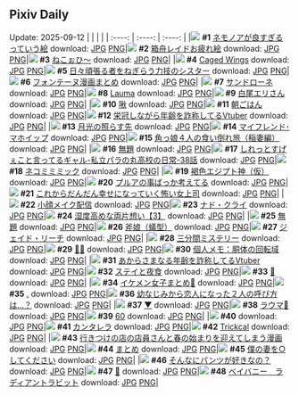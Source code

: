 ## Pixiv Daily
Update: 2025-09-12
|      |      |      |
| :----: | :----: | :----: |
|![](https://pixiv.microyu.workers.dev/c/240x480/img-master/img/2025/09/10/00/00/10/134913538_p0_master1200.jpg) **#1** [ネモノアが良すぎるっていう絵](https://www.pixiv.net/artworks/134913538) download: [JPG](https://pixiv.microyu.workers.dev/img-original/img/2025/09/10/00/00/10/134913538_p0.jpg) [PNG](https://pixiv.microyu.workers.dev/img-original/img/2025/09/10/00/00/10/134913538_p0.png)|![](https://pixiv.microyu.workers.dev/c/240x480/img-master/img/2025/09/10/01/05/25/134916597_p0_master1200.jpg) **#2** [箱舟レイドお疲れ絵](https://www.pixiv.net/artworks/134916597) download: [JPG](https://pixiv.microyu.workers.dev/img-original/img/2025/09/10/01/05/25/134916597_p0.jpg) [PNG](https://pixiv.microyu.workers.dev/img-original/img/2025/09/10/01/05/25/134916597_p0.png)|![](https://pixiv.microyu.workers.dev/c/240x480/img-master/img/2025/09/11/00/38/09/134951801_p0_master1200.jpg) **#3** [ねこぉひ～](https://www.pixiv.net/artworks/134951801) download: [JPG](https://pixiv.microyu.workers.dev/img-original/img/2025/09/11/00/38/09/134951801_p0.jpg) [PNG](https://pixiv.microyu.workers.dev/img-original/img/2025/09/11/00/38/09/134951801_p0.png)|
|![](https://pixiv.microyu.workers.dev/c/240x480/img-master/img/2025/09/10/02/35/46/134918854_p0_master1200.jpg) **#4** [Caged Wings](https://www.pixiv.net/artworks/134918854) download: [JPG](https://pixiv.microyu.workers.dev/img-original/img/2025/09/10/02/35/46/134918854_p0.jpg) [PNG](https://pixiv.microyu.workers.dev/img-original/img/2025/09/10/02/35/46/134918854_p0.png)|![](https://pixiv.microyu.workers.dev/c/240x480/img-master/img/2025/09/10/20/19/17/134940431_p0_master1200.jpg) **#5** [日々頑張る者をねぎらう力技のシスター](https://www.pixiv.net/artworks/134940431) download: [JPG](https://pixiv.microyu.workers.dev/img-original/img/2025/09/10/20/19/17/134940431_p0.jpg) [PNG](https://pixiv.microyu.workers.dev/img-original/img/2025/09/10/20/19/17/134940431_p0.png)|![](https://pixiv.microyu.workers.dev/c/240x480/img-master/img/2025/09/10/00/03/52/134914090_p0_master1200.jpg) **#6** [フォンテーヌ漫画まとめ](https://www.pixiv.net/artworks/134914090) download: [JPG](https://pixiv.microyu.workers.dev/img-original/img/2025/09/10/00/03/52/134914090_p0.jpg) [PNG](https://pixiv.microyu.workers.dev/img-original/img/2025/09/10/00/03/52/134914090_p0.png)|
|![](https://pixiv.microyu.workers.dev/c/240x480/img-master/img/2025/09/10/00/33/16/134915461_p0_master1200.jpg) **#7** [サンドローネ](https://www.pixiv.net/artworks/134915461) download: [JPG](https://pixiv.microyu.workers.dev/img-original/img/2025/09/10/00/33/16/134915461_p0.jpg) [PNG](https://pixiv.microyu.workers.dev/img-original/img/2025/09/10/00/33/16/134915461_p0.png)|![](https://pixiv.microyu.workers.dev/c/240x480/img-master/img/2025/09/10/01/07/10/134916662_p0_master1200.jpg) **#8** [Lauma](https://www.pixiv.net/artworks/134916662) download: [JPG](https://pixiv.microyu.workers.dev/img-original/img/2025/09/10/01/07/10/134916662_p0.jpg) [PNG](https://pixiv.microyu.workers.dev/img-original/img/2025/09/10/01/07/10/134916662_p0.png)|![](https://pixiv.microyu.workers.dev/c/240x480/img-master/img/2025/09/10/00/02/38/134914003_p0_master1200.jpg) **#9** [白尾エリさん](https://www.pixiv.net/artworks/134914003) download: [JPG](https://pixiv.microyu.workers.dev/img-original/img/2025/09/10/00/02/38/134914003_p0.jpg) [PNG](https://pixiv.microyu.workers.dev/img-original/img/2025/09/10/00/02/38/134914003_p0.png)|
|![](https://pixiv.microyu.workers.dev/c/240x480/img-master/img/2025/09/12/01/01/11/134949935_p0_master1200.jpg) **#10** [啾](https://www.pixiv.net/artworks/134949935) download: [JPG](https://pixiv.microyu.workers.dev/img-original/img/2025/09/12/01/01/11/134949935_p0.jpg) [PNG](https://pixiv.microyu.workers.dev/img-original/img/2025/09/12/01/01/11/134949935_p0.png)|![](https://pixiv.microyu.workers.dev/c/240x480/img-master/img/2025/09/10/20/11/21/134940159_p0_master1200.jpg) **#11** [朝ごはん](https://www.pixiv.net/artworks/134940159) download: [JPG](https://pixiv.microyu.workers.dev/img-original/img/2025/09/10/20/11/21/134940159_p0.jpg) [PNG](https://pixiv.microyu.workers.dev/img-original/img/2025/09/10/20/11/21/134940159_p0.png)|![](https://pixiv.microyu.workers.dev/c/240x480/img-master/img/2025/09/10/21/22/53/134943123_p0_master1200.jpg) **#12** [栄冠しながら年齢を詐称してるVtuber](https://www.pixiv.net/artworks/134943123) download: [JPG](https://pixiv.microyu.workers.dev/img-original/img/2025/09/10/21/22/53/134943123_p0.jpg) [PNG](https://pixiv.microyu.workers.dev/img-original/img/2025/09/10/21/22/53/134943123_p0.png)|
|![](https://pixiv.microyu.workers.dev/c/240x480/img-master/img/2025/09/10/20/00/06/134939593_p0_master1200.jpg) **#13** [月光の照らす先](https://www.pixiv.net/artworks/134939593) download: [JPG](https://pixiv.microyu.workers.dev/img-original/img/2025/09/10/20/00/06/134939593_p0.jpg) [PNG](https://pixiv.microyu.workers.dev/img-original/img/2025/09/10/20/00/06/134939593_p0.png)|![](https://pixiv.microyu.workers.dev/c/240x480/img-master/img/2025/09/11/17/52/13/134970546_p0_master1200.jpg) **#14** [マイフレンド･マホイップ](https://www.pixiv.net/artworks/134970546) download: [JPG](https://pixiv.microyu.workers.dev/img-original/img/2025/09/11/17/52/13/134970546_p0.jpg) [PNG](https://pixiv.microyu.workers.dev/img-original/img/2025/09/11/17/52/13/134970546_p0.png)|![](https://pixiv.microyu.workers.dev/c/240x480/img-master/img/2025/09/11/00/00/15/134949972_p0_master1200.jpg) **#15** [角っ娘４人の食い倒れ旅（稲妻編）](https://www.pixiv.net/artworks/134949972) download: [JPG](https://pixiv.microyu.workers.dev/img-original/img/2025/09/11/00/00/15/134949972_p0.jpg) [PNG](https://pixiv.microyu.workers.dev/img-original/img/2025/09/11/00/00/15/134949972_p0.png)|
|![](https://pixiv.microyu.workers.dev/c/240x480/img-master/img/2025/09/10/21/25/37/134943220_p0_master1200.jpg) **#16** [無題](https://www.pixiv.net/artworks/134943220) download: [JPG](https://pixiv.microyu.workers.dev/img-original/img/2025/09/10/21/25/37/134943220_p0.jpg) [PNG](https://pixiv.microyu.workers.dev/img-original/img/2025/09/10/21/25/37/134943220_p0.png)|![](https://pixiv.microyu.workers.dev/c/240x480/img-master/img/2025/09/11/00/34/37/134951688_p0_master1200.jpg) **#17** [しれっとすげぇこと言ってるギャル-私立パラの丸高校の日常-38話](https://www.pixiv.net/artworks/134951688) download: [JPG](https://pixiv.microyu.workers.dev/img-original/img/2025/09/11/00/34/37/134951688_p0.jpg) [PNG](https://pixiv.microyu.workers.dev/img-original/img/2025/09/11/00/34/37/134951688_p0.png)|![](https://pixiv.microyu.workers.dev/c/240x480/img-master/img/2025/09/10/21/11/09/134942683_p0_master1200.jpg) **#18** [ネコミミミック](https://www.pixiv.net/artworks/134942683) download: [JPG](https://pixiv.microyu.workers.dev/img-original/img/2025/09/10/21/11/09/134942683_p0.jpg) [PNG](https://pixiv.microyu.workers.dev/img-original/img/2025/09/10/21/11/09/134942683_p0.png)|
|![](https://pixiv.microyu.workers.dev/c/240x480/img-master/img/2025/09/10/00/00/23/134913644_p0_master1200.jpg) **#19** [褐色エジプト神（仮）](https://www.pixiv.net/artworks/134913644) download: [JPG](https://pixiv.microyu.workers.dev/img-original/img/2025/09/10/00/00/23/134913644_p0.jpg) [PNG](https://pixiv.microyu.workers.dev/img-original/img/2025/09/10/00/00/23/134913644_p0.png)|![](https://pixiv.microyu.workers.dev/c/240x480/img-master/img/2025/09/10/18/46/22/134937033_p0_master1200.jpg) **#20** [プルアの事ばっか考えてる](https://www.pixiv.net/artworks/134937033) download: [JPG](https://pixiv.microyu.workers.dev/img-original/img/2025/09/10/18/46/22/134937033_p0.jpg) [PNG](https://pixiv.microyu.workers.dev/img-original/img/2025/09/10/18/46/22/134937033_p0.png)|![](https://pixiv.microyu.workers.dev/c/240x480/img-master/img/2025/09/10/00/13/51/134914568_p0_master1200.jpg) **#21** [これからだんだん幸せになっていく怖い女上司](https://www.pixiv.net/artworks/134914568) download: [JPG](https://pixiv.microyu.workers.dev/img-original/img/2025/09/10/00/13/51/134914568_p0.jpg) [PNG](https://pixiv.microyu.workers.dev/img-original/img/2025/09/10/00/13/51/134914568_p0.png)|
|![](https://pixiv.microyu.workers.dev/c/240x480/img-master/img/2025/09/11/12/27/14/134964216_p0_master1200.jpg) **#22** [小顔メイク配信](https://www.pixiv.net/artworks/134964216) download: [JPG](https://pixiv.microyu.workers.dev/img-original/img/2025/09/11/12/27/14/134964216_p0.jpg) [PNG](https://pixiv.microyu.workers.dev/img-original/img/2025/09/11/12/27/14/134964216_p0.png)|![](https://pixiv.microyu.workers.dev/c/240x480/img-master/img/2025/09/10/18/21/41/134936230_p0_master1200.jpg) **#23** [ナド・クライ](https://www.pixiv.net/artworks/134936230) download: [JPG](https://pixiv.microyu.workers.dev/img-original/img/2025/09/10/18/21/41/134936230_p0.jpg) [PNG](https://pixiv.microyu.workers.dev/img-original/img/2025/09/10/18/21/41/134936230_p0.png)|![](https://pixiv.microyu.workers.dev/c/240x480/img-master/img/2025/09/10/18/01/50/134935630_p0_master1200.jpg) **#24** [湿度高めな両片想い【3】](https://www.pixiv.net/artworks/134935630) download: [JPG](https://pixiv.microyu.workers.dev/img-original/img/2025/09/10/18/01/50/134935630_p0.jpg) [PNG](https://pixiv.microyu.workers.dev/img-original/img/2025/09/10/18/01/50/134935630_p0.png)|
|![](https://pixiv.microyu.workers.dev/c/240x480/img-master/img/2025/09/10/00/00/10/134913537_p0_master1200.jpg) **#25** [無題](https://www.pixiv.net/artworks/134913537) download: [JPG](https://pixiv.microyu.workers.dev/img-original/img/2025/09/10/00/00/10/134913537_p0.jpg) [PNG](https://pixiv.microyu.workers.dev/img-original/img/2025/09/10/00/00/10/134913537_p0.png)|![](https://pixiv.microyu.workers.dev/c/240x480/img-master/img/2025/09/10/01/39/27/134917621_p0_master1200.jpg) **#26** [斧娘（蟻型）](https://www.pixiv.net/artworks/134917621) download: [JPG](https://pixiv.microyu.workers.dev/img-original/img/2025/09/10/01/39/27/134917621_p0.jpg) [PNG](https://pixiv.microyu.workers.dev/img-original/img/2025/09/10/01/39/27/134917621_p0.png)|![](https://pixiv.microyu.workers.dev/c/240x480/img-master/img/2025/09/11/19/41/57/134974331_p0_master1200.jpg) **#27** [ジェイド・リーチ](https://www.pixiv.net/artworks/134974331) download: [JPG](https://pixiv.microyu.workers.dev/img-original/img/2025/09/11/19/41/57/134974331_p0.jpg) [PNG](https://pixiv.microyu.workers.dev/img-original/img/2025/09/11/19/41/57/134974331_p0.png)|
|![](https://pixiv.microyu.workers.dev/c/240x480/img-master/img/2025/09/10/15/45/49/134932188_p0_master1200.jpg) **#28** [三分間ミステリー](https://www.pixiv.net/artworks/134932188) download: [JPG](https://pixiv.microyu.workers.dev/img-original/img/2025/09/10/15/45/49/134932188_p0.jpg) [PNG](https://pixiv.microyu.workers.dev/img-original/img/2025/09/10/15/45/49/134932188_p0.png)|![](https://pixiv.microyu.workers.dev/c/240x480/img-master/img/2025/09/10/00/26/27/134915132_p0_master1200.jpg) **#29** [👼🏻](https://www.pixiv.net/artworks/134915132) download: [JPG](https://pixiv.microyu.workers.dev/img-original/img/2025/09/10/00/26/27/134915132_p0.jpg) [PNG](https://pixiv.microyu.workers.dev/img-original/img/2025/09/10/00/26/27/134915132_p0.png)|![](https://pixiv.microyu.workers.dev/c/240x480/img-master/img/2025/09/11/06/00/07/134957557_p0_master1200.jpg) **#30** [個人メモ：胴体の回転域](https://www.pixiv.net/artworks/134957557) download: [JPG](https://pixiv.microyu.workers.dev/img-original/img/2025/09/11/06/00/07/134957557_p0.jpg) [PNG](https://pixiv.microyu.workers.dev/img-original/img/2025/09/11/06/00/07/134957557_p0.png)|
|![](https://pixiv.microyu.workers.dev/c/240x480/img-master/img/2025/09/11/21/04/31/134977869_p0_master1200.jpg) **#31** [あからさまなる年齢を詐称してるVtuber](https://www.pixiv.net/artworks/134977869) download: [JPG](https://pixiv.microyu.workers.dev/img-original/img/2025/09/11/21/04/31/134977869_p0.jpg) [PNG](https://pixiv.microyu.workers.dev/img-original/img/2025/09/11/21/04/31/134977869_p0.png)|![](https://pixiv.microyu.workers.dev/c/240x480/img-master/img/2025/09/10/07/47/03/134923253_p0_master1200.jpg) **#32** [ステイと夜食](https://www.pixiv.net/artworks/134923253) download: [JPG](https://pixiv.microyu.workers.dev/img-original/img/2025/09/10/07/47/03/134923253_p0.jpg) [PNG](https://pixiv.microyu.workers.dev/img-original/img/2025/09/10/07/47/03/134923253_p0.png)|![](https://pixiv.microyu.workers.dev/c/240x480/img-master/img/2025/09/10/22/13/08/134945361_p0_master1200.jpg) **#33** [🐉](https://www.pixiv.net/artworks/134945361) download: [JPG](https://pixiv.microyu.workers.dev/img-original/img/2025/09/10/22/13/08/134945361_p0.jpg) [PNG](https://pixiv.microyu.workers.dev/img-original/img/2025/09/10/22/13/08/134945361_p0.png)|
|![](https://pixiv.microyu.workers.dev/c/240x480/img-master/img/2025/09/11/13/00/08/134964874_p0_master1200.jpg) **#34** [イケメン女子まとめ🍔](https://www.pixiv.net/artworks/134964874) download: [JPG](https://pixiv.microyu.workers.dev/img-original/img/2025/09/11/13/00/08/134964874_p0.jpg) [PNG](https://pixiv.microyu.workers.dev/img-original/img/2025/09/11/13/00/08/134964874_p0.png)|![](https://pixiv.microyu.workers.dev/c/240x480/img-master/img/2025/09/11/18/54/21/134972678_p0_master1200.jpg) **#35** [.](https://www.pixiv.net/artworks/134972678) download: [JPG](https://pixiv.microyu.workers.dev/img-original/img/2025/09/11/18/54/21/134972678_p0.jpg) [PNG](https://pixiv.microyu.workers.dev/img-original/img/2025/09/11/18/54/21/134972678_p0.png)|![](https://pixiv.microyu.workers.dev/c/240x480/img-master/img/2025/09/11/00/18/57/134951059_p0_master1200.jpg) **#36** [幼なじみから恋人になった２人の呼び方は…？](https://www.pixiv.net/artworks/134951059) download: [JPG](https://pixiv.microyu.workers.dev/img-original/img/2025/09/11/00/18/57/134951059_p0.jpg) [PNG](https://pixiv.microyu.workers.dev/img-original/img/2025/09/11/00/18/57/134951059_p0.png)|
|![](https://pixiv.microyu.workers.dev/c/240x480/img-master/img/2025/09/10/00/15/38/134914645_p0_master1200.jpg) **#37** [▼](https://www.pixiv.net/artworks/134914645) download: [JPG](https://pixiv.microyu.workers.dev/img-original/img/2025/09/10/00/15/38/134914645_p0.jpg) [PNG](https://pixiv.microyu.workers.dev/img-original/img/2025/09/10/00/15/38/134914645_p0.png)|![](https://pixiv.microyu.workers.dev/c/240x480/img-master/img/2025/09/11/02/21/39/134954520_p0_master1200.jpg) **#38** [ラウマ🎨](https://www.pixiv.net/artworks/134954520) download: [JPG](https://pixiv.microyu.workers.dev/img-original/img/2025/09/11/02/21/39/134954520_p0.jpg) [PNG](https://pixiv.microyu.workers.dev/img-original/img/2025/09/11/02/21/39/134954520_p0.png)|![](https://pixiv.microyu.workers.dev/c/240x480/img-master/img/2025/09/10/19/11/35/134937988_p0_master1200.jpg) **#39** [60](https://www.pixiv.net/artworks/134937988) download: [JPG](https://pixiv.microyu.workers.dev/img-original/img/2025/09/10/19/11/35/134937988_p0.jpg) [PNG](https://pixiv.microyu.workers.dev/img-original/img/2025/09/10/19/11/35/134937988_p0.png)|
|![](https://s.pximg.net/common/images/limit_unviewable_s.png) **#40** [](https://www.pixiv.net/artworks/134945688) download: [JPG](https://s.pximg.net/common/images/limit_unviewable_s.png) [PNG](https://s.pximg.net/common/images/limit_unviewable_s.png)|![](https://pixiv.microyu.workers.dev/c/240x480/img-master/img/2025/09/11/01/53/01/134953914_p0_master1200.jpg) **#41** [カンタレラ](https://www.pixiv.net/artworks/134953914) download: [JPG](https://pixiv.microyu.workers.dev/img-original/img/2025/09/11/01/53/01/134953914_p0.jpg) [PNG](https://pixiv.microyu.workers.dev/img-original/img/2025/09/11/01/53/01/134953914_p0.png)|![](https://pixiv.microyu.workers.dev/c/240x480/img-master/img/2025/09/10/18/24/35/134936305_p0_master1200.jpg) **#42** [Trickcal](https://www.pixiv.net/artworks/134936305) download: [JPG](https://pixiv.microyu.workers.dev/img-original/img/2025/09/10/18/24/35/134936305_p0.jpg) [PNG](https://pixiv.microyu.workers.dev/img-original/img/2025/09/10/18/24/35/134936305_p0.png)|
|![](https://pixiv.microyu.workers.dev/c/240x480/img-master/img/2025/09/11/11/39/15/134963053_p0_master1200.jpg) **#43** [行きつけの店の店員さんと春の始まりを迎えてしまう漫画](https://www.pixiv.net/artworks/134963053) download: [JPG](https://pixiv.microyu.workers.dev/img-original/img/2025/09/11/11/39/15/134963053_p0.jpg) [PNG](https://pixiv.microyu.workers.dev/img-original/img/2025/09/11/11/39/15/134963053_p0.png)|![](https://pixiv.microyu.workers.dev/c/240x480/img-master/img/2025/09/11/06/08/06/134957719_p0_master1200.jpg) **#44** [まとめ](https://www.pixiv.net/artworks/134957719) download: [JPG](https://pixiv.microyu.workers.dev/img-original/img/2025/09/11/06/08/06/134957719_p0.jpg) [PNG](https://pixiv.microyu.workers.dev/img-original/img/2025/09/11/06/08/06/134957719_p0.png)|![](https://pixiv.microyu.workers.dev/c/240x480/img-master/img/2025/09/11/17/26/10/134969909_p0_master1200.jpg) **#45** [僕の妻を○してください](https://www.pixiv.net/artworks/134969909) download: [JPG](https://pixiv.microyu.workers.dev/img-original/img/2025/09/11/17/26/10/134969909_p0.jpg) [PNG](https://pixiv.microyu.workers.dev/img-original/img/2025/09/11/17/26/10/134969909_p0.png)|
|![](https://pixiv.microyu.workers.dev/c/240x480/img-master/img/2025/09/11/00/22/59/134949904_p0_master1200.jpg) **#46** [そんなにパンツが好きなの？](https://www.pixiv.net/artworks/134949904) download: [JPG](https://pixiv.microyu.workers.dev/img-original/img/2025/09/11/00/22/59/134949904_p0.jpg) [PNG](https://pixiv.microyu.workers.dev/img-original/img/2025/09/11/00/22/59/134949904_p0.png)|![](https://pixiv.microyu.workers.dev/c/240x480/img-master/img/2025/09/11/00/00/17/134949989_p0_master1200.jpg) **#47** [💭](https://www.pixiv.net/artworks/134949989) download: [JPG](https://pixiv.microyu.workers.dev/img-original/img/2025/09/11/00/00/17/134949989_p0.jpg) [PNG](https://pixiv.microyu.workers.dev/img-original/img/2025/09/11/00/00/17/134949989_p0.png)|![](https://pixiv.microyu.workers.dev/c/240x480/img-master/img/2025/09/10/00/01/36/134913883_p0_master1200.jpg) **#48** [ベイバニー　ラディアントラビット](https://www.pixiv.net/artworks/134913883) download: [JPG](https://pixiv.microyu.workers.dev/img-original/img/2025/09/10/00/01/36/134913883_p0.jpg) [PNG](https://pixiv.microyu.workers.dev/img-original/img/2025/09/10/00/01/36/134913883_p0.png)|
